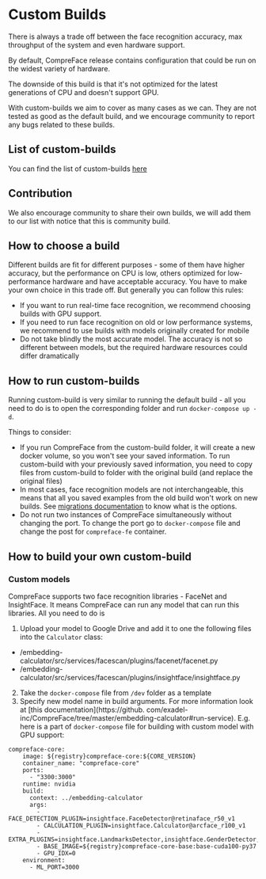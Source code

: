 # Custom Builds

There is always a trade off between the face recognition accuracy, max throughput of the system and even hardware support.

By default, CompreFace release contains configuration that could be run on the widest variety of hardware.

The downside of this build is that it's not optimized for the latest generations of CPU and doesn't support GPU.

With custom-builds we aim to cover as many cases as we can. They are not tested as good as the default build, and we encourage community
to report any bugs related to these builds.

## List of custom-builds

You can find the list of custom-builds [here](../custom-builds/README.md)


## Contribution
We also encourage community to share their own builds, we will add them to our list with notice that this is community build.

## How to choose a build

Different builds are fit for different purposes - some of them have higher accuracy, but the performance on CPU is low, others optimized
for low-performance hardware and have acceptable accuracy. You have to make your own choice in this trade off. But generally you can
follow this rules:

- If you want to run real-time face recognition, we recommend choosing builds with GPU support.
- If you need to run face recognition on old or low performance systems, we recommend to use builds with models originally created for
  mobile
- Do not take blindly the most accurate model. The accuracy is not so different between models, but the required hardware resources
  could differ dramatically

## How to run custom-builds

Running custom-build is very similar to running the default build - all you need to do is to open the corresponding folder and run 
`docker-compose up -d`.

Things to consider:
- If you run CompreFace from the custom-build folder, it will create a new docker volume, 
  so you won't see your saved information. To run  custom-build with your previously saved information, 
  you need to copy files from custom-build to folder with the original build (and replace the original files)
- In most cases, face recognition models are not interchangeable, 
  this means that all you saved examples from the old build won't work on new builds.
  See [migrations documentation](Face-data-migration.md) to know what is the options.
- Do not run two instances of CompreFace simultaneously without changing the port. 
  To change the port go to `docker-compose` file and change the post for `compreface-fe` container.

  
## How to build your own custom-build

### Custom models

CompreFace supports two face recognition libraries - FaceNet and InsightFace. It means CompreFace can run any model that can run this 
libraries. All you need to do is
1. Upload your model to Google Drive and add it to one the following files into the `Calculator` class:
- /embedding-calculator/src/services/facescan/plugins/facenet/facenet.py
- /embedding-calculator/src/services/facescan/plugins/insightface/insightface.py
2. Take the `docker-compose` file from `/dev` folder as a template
3. Specify new model name in build arguments. For more information look at [this documentation](https://github.
   com/exadel-inc/CompreFace/tree/master/embedding-calculator#run-service). E.g. here is a part of `docker-compose` file for building with custom model with GPU support:
```
compreface-core:
    image: ${registry}compreface-core:${CORE_VERSION}
    container_name: "compreface-core"
    ports:
      - "3300:3000"
    runtime: nvidia
    build:
      context: ../embedding-calculator
      args:
        - FACE_DETECTION_PLUGIN=insightface.FaceDetector@retinaface_r50_v1
        - CALCULATION_PLUGIN=insightface.Calculator@arcface_r100_v1
        - EXTRA_PLUGINS=insightface.LandmarksDetector,insightface.GenderDetector,insightface.AgeDetector
        - BASE_IMAGE=${registry}compreface-core-base:base-cuda100-py37
        - GPU_IDX=0
    environment:
      - ML_PORT=3000
```
